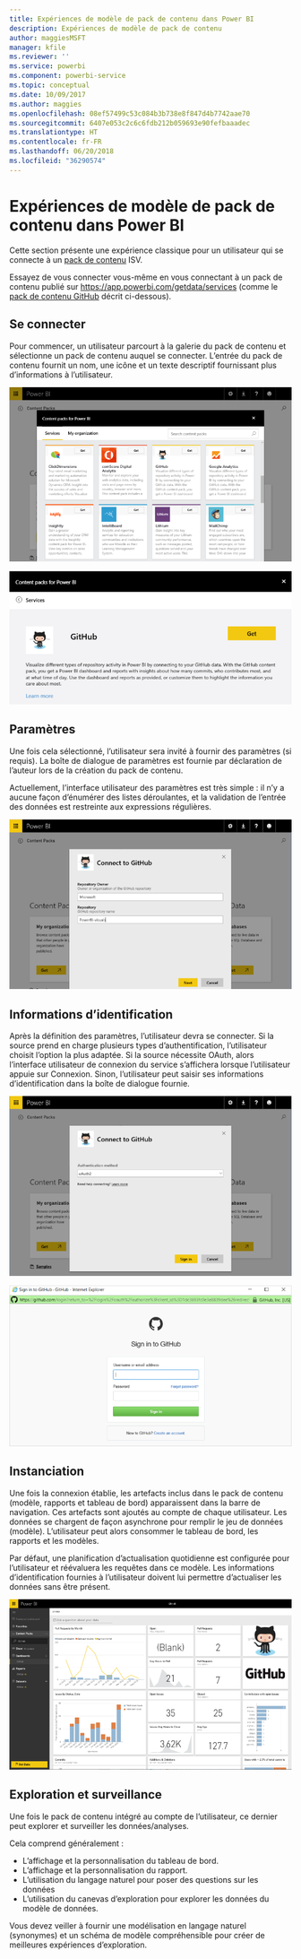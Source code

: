 ```yaml
---
title: Expériences de modèle de pack de contenu dans Power BI
description: Expériences de modèle de pack de contenu
author: maggiesMSFT
manager: kfile
ms.reviewer: ''
ms.service: powerbi
ms.component: powerbi-service
ms.topic: conceptual
ms.date: 10/09/2017
ms.author: maggies
ms.openlocfilehash: 08ef57499c53c084b3b738e8f847d4b7742aae70
ms.sourcegitcommit: 6407e053c2c6c6fdb212b059693e90fefbaaadec
ms.translationtype: HT
ms.contentlocale: fr-FR
ms.lasthandoff: 06/20/2018
ms.locfileid: "36290574"
---
```

# <a name="template-content-pack-experiences-in-power-bi"></a>Expériences de modèle de pack de contenu dans Power BI
Cette section présente une expérience classique pour un utilisateur qui se connecte à un [pack de contenu](../service-connect-to-services.md) ISV. 

Essayez de vous connecter vous-même en vous connectant à un pack de contenu publié sur https://app.powerbi.com/getdata/services (comme le [pack de contenu GitHub](https://app.powerbi.com/getdata/services/github) décrit ci-dessous).

## <a name="connect"></a>Se connecter
Pour commencer, un utilisateur parcourt à la galerie du pack de contenu et sélectionne un pack de contenu auquel se connecter. L’entrée du pack de contenu fournit un nom, une icône et un texte descriptif fournissant plus d’informations à l’utilisateur.

![connexion](media/template-content-pack-experience/github_data.png)

![connexion](media/template-content-pack-experience/github_connect.png)

## <a name="parameters"></a>Paramètres
Une fois cela sélectionné, l’utilisateur sera invité à fournir des paramètres (si requis). La boîte de dialogue de paramètres est fournie par déclaration de l’auteur lors de la création du pack de contenu.

Actuellement, l’interface utilisateur des paramètres est très simple : il n’y a aucune façon d’énumérer des listes déroulantes, et la validation de l’entrée des données est restreinte aux expressions régulières.

![paramètres](media/template-content-pack-experience/github_params.png)

## <a name="credentials"></a>Informations d’identification
Après la définition des paramètres, l’utilisateur devra se connecter.  Si la source prend en charge plusieurs types d’authentification, l’utilisateur choisit l’option la plus adaptée. Si la source nécessite OAuth, alors l’interface utilisateur de connexion du service s’affichera lorsque l’utilisateur appuie sur Connexion.  Sinon, l’utilisateur peut saisir ses informations d’identification dans la boîte de dialogue fournie.

![Informations d’identification](media/template-content-pack-experience/github_login.png)

![connexion](media/template-content-pack-experience/github_creds2.png)

## <a name="instantiation"></a>Instanciation
Une fois la connexion établie, les artefacts inclus dans le pack de contenu (modèle, rapports et tableau de bord) apparaissent dans la barre de navigation.  Ces artefacts sont ajoutés au compte de chaque utilisateur.  Les données se chargent de façon asynchrone pour remplir le jeu de données (modèle).  L’utilisateur peut alors consommer le tableau de bord, les rapports et les modèles.

Par défaut, une planification d’actualisation quotidienne est configurée pour l’utilisateur et réévaluera les requêtes dans ce modèle.  Les informations d’identification fournies à l’utilisateur doivent lui permettre d’actualiser les données sans être présent.

![Instanciation](media/template-content-pack-experience/github_dashboard.png)

## <a name="exploration-and-monitoring"></a>Exploration et surveillance
Une fois le pack de contenu intégré au compte de l’utilisateur, ce dernier peut explorer et surveiller les données/analyses.

Cela comprend généralement :

* L’affichage et la personnalisation du tableau de bord.
* L’affichage et la personnalisation du rapport.
* L’utilisation du langage naturel pour poser des questions sur les données
* L’utilisation du canevas d’exploration pour explorer les données du modèle de données.

Vous devez veiller à fournir une modélisation en langage naturel (synonymes) et un schéma de modèle compréhensible pour créer de meilleures expériences d’exploration.

